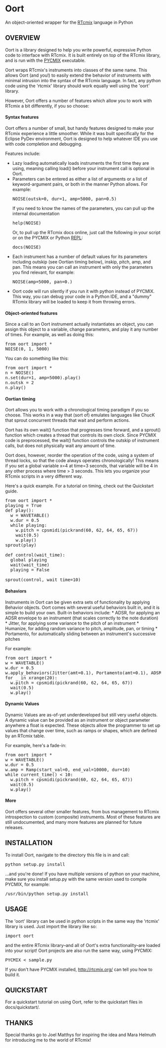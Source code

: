 Oort
====

An object-oriented wrapper for the [RTcmix](http://rtcmix.org/) language in Python

OVERVIEW
------
Oort is a library designed to help you write powerful, expressive Python code to interface with RTcmix.  It is built entirely on top of the RTcmix library, and is run with the [PYCMIX](http://music.columbia.edu/cmc/RTcmix/use/python.html) executable.

Oort wraps RTcmix's instruments into classes of the same name.  This allows Oort (and you!) to easily extend the behavior of instruments with minimal intrusion into the syntax of the RTcmix language.  In fact, any python code using the 'rtcmix' library should work equally well using the 'oort' library.

However, Oort offers a number of features which allow you to work with RTcmix a bit differently, if you so choose:

<h4>Syntax features</h4>
Oort offers a number of small, but handy features designed to make your RTcmix experience a little smoother.  While it was built specifically for the Eclipse PyDev environment, Oort is designed to help whatever IDE you use with code completion and debugging.

Features include:
* Lazy loading automatically loads instruments the first time they are using, meaning calling load() before your instrument call is optional in Oort.
* Parameters can be entered as either a list of arguments or a list of keyword-argument pairs, or both in the manner Python allows.  For example:
  <pre>NOISE(outsk=0, dur=1, amp=5000, pan=0.5)</pre>
  If you need to know the names of the parameters, you can pull up the internal documentation
  <pre>help(NOISE)</pre>
  Or, to pull up the RTcmix docs online, just call the following in your script or on the PYCMIX or Python [REPL](http://en.wikipedia.org/wiki/Read%E2%80%93eval%E2%80%93print_loop):
  <pre>docs(NOISE)</pre>
* Each instrument has a number of default values for its parameters including outskip (see Oortian timing below), inskip, pitch, amp, and pan.  This means you can call an instrument with only the parameters you find relevant, for example:
  <pre>NOISE(amp=5000, pan=0.)</pre>
* Oort code will run silently if you run it with python instead of PYCMIX.  This way, you can debug your code in a Python IDE, and a "dummy" RTcmix library will be loaded to keep it from throwing errors.

<h4>Object-oriented features</h4>
Since a call to an Oort instrument actually instantiates an object, you can assign this object to a variable, change parameters, and play it any number of times.  For example, as well as doing this:
<pre>from oort import *
NOISE(0, 1, 5000)</pre>
You can do something like this:
<pre>
from oort import *
n = NOISE()
n.set(dur=1, amp=5000).play()
n.outsk = 2
n.play()
</pre>

<h4>Oortian timing</h4>
Oort allows you to work with a chronological timing paradigm if you so choose.  This works in a way that (sort of) emulates languages like ChucK that sprout concurrent threads that wait and perform actions.

Oort has its own wait() function that progresses time forward, and a sprout() function which creates a thread that controls its own clock. Since PYCMIX code is preprocessed, the wait() function controls the outskip of instrument calls, but does not physically wait any amount of time.

Oort does, however, reorder the operation of the code, using a system of thread locks, so that the code always operates chronologically!  This means if you set a global variable x=4 at time=3 seconds, that variable will be 4 in any other process where time > 3 seconds.  This lets you organize your RTcmix scripts in a very different way.

Here's a quick example.  For a tutorial on timing, check out the Quickstart guide.
<pre>
from oort import *
playing = True
def play():
  w = WAVETABLE()
  w.dur = 0.5
  while playing:
    w.pitch = cpsmidi(pickrand(60, 62, 64, 65, 67))
    wait(0.5)
    w.play()
sprout(play)

def control(wait_time):
  global playing
  wait(wait_time)
  playing = False

sprout(control, wait_time=10)
</pre>


<h4>Behaviors</h4>
Instruments in Oort can be given extra sets of functionality by applying Behavior objects. Oort comes with several useful behaviors built in, and it is simple to build your own.  Built-in behaviors include:
* ADSR, for applying an ADSR envelope to an instrument (that scales correctly to the note duration)
* Jitter, for applying some variance to the pitch of an instrument
* Humanize, for adding random variance to pitch, amplitude, pan, or timing
* Portamento, for automatically sliding between an instrument's successive pitches

For example:
<pre>
from oort import *
w = WAVETABLE()
w.dur = 0.5
w.apply_behaviors(Jitter(amt=0.1), Portamento(amt=0.1), ADSR(a=0.05, d=0.1, s=0.2, r=0.5))
for _ in xrange(20):
  w.pitch = cpsmidi(pickrand(60, 62, 64, 65, 67))
  wait(0.5)
  w.play()
</pre>

<h4>Dynamic Values</h4>
Dynamic Values are as-of-yet underdeveloped but still very useful objects.  A dynamic value can be provided as an instrument or object parameter anywhere a float is expected.  These objects allow the programmer to set up values that change over time, such as ramps or shapes, which are defined by an RTcmix table.

For example, here's a fade-in:
<pre>
from oort import *
w = WAVETABLE()
w.dur = 0.5
w.amp = Ramp(start_val=0, end_val=10000, dur=10)
while current_time() &lt; 10:
  w.pitch = cpsmidi(pickrand(60, 62, 64, 65, 67))
  wait(0.5)
  w.play()
</pre>

<h4>More</h4>
Oort offers several other smaller features, from bus management to RTcmix introspection to custom (composite) instruments. Most of these features are still undocumented, and many more features are planned for future releases.

INSTALLATION
------
To install Oort, navigate to the directory this file is in and call:
<pre>python setup.py install</pre>

...and you're done!  If you have multiple versions of python on your machine, make sure you install setup.py with the same version used to compile PYCMIX, for example:
<pre>/usr/bin/python setup.py install</pre>

USAGE
------
The 'oort' library can be used in python scripts in the same way the 'rtcmix' library is used.  Just import the library like so: 
<pre>import oort</pre>
and the entire RTcmix library–and all of Oort's extra functionality–are loaded into your script! Oort projects are also run the same way, using PYCMIX:
<pre>PYCMIX &lt; sample.py</pre>
If you don't have PYCMIX installed, http://rtcmix.org/ can tell you how to build it.

QUICKSTART
------
For a quickstart tutorial on using Oort, refer to the quickstart files in docs/quickstart/.

THANKS
------
Special thanks go to Joel Matthys for inspiring the idea and Mara Helmuth for introducing me to the world of RTcmix!